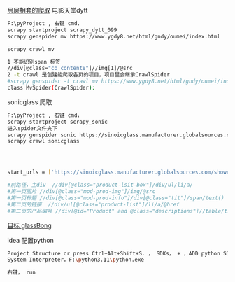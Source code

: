 



[层层相套的爬取](https://www.bilibili.com/video/BV1Db4y1m7Ho?p=99&vd_source=ca1d80d51233e3cf364a2104dcf1b743)	电影天堂dytt

```sh
F:\pyProject , 右键 cmd，
scrapy startproject scrapy_dytt_099
scrapy genspider mv https://www.ygdy8.net/html/gndy/oumei/index.html

scrapy crawl mv

1 不能识别span 标签
//div[@class="co_content8"]//img[1]/@src
2 -t crawl 是创建能爬取各页的项目，项目里会继承CrawlSpider 
#scrapy genspider -t crawl mv https://www.ygdy8.net/html/gndy/oumei/index.html
class MvSpider(CrawlSpider):
```





sonicglass 爬取

```sh
F:\pyProject , 右键 cmd，
scrapy startproject scrapy_sonic
进入spider文件夹下
scrapy genspider sonic https://sinoicglass.manufacturer.globalsources.com/showroom_6008854096487/glass-bong_115021-1.htm
scrapy crawl sonicglass




start_urls = ['https://sinoicglass.manufacturer.globalsources.com/showroom_6008854096487/glass-bong_115021-1.htm'] #烟枪

#前路径，主div  //div[@class="product-lsit-box"]/div/ul/li/a/
#第一页图片 //div[@class="mod-prod-img"]/img/@src
#第一页标题 //div[@class="mod-prod-info"]/div[@class="tit"]/span/text()
#第二页的链接  //div/ul[@class="product-list"]/li/a/@href
#第二页的产品编号 //div[@id="Product" and @class="descriptions"]//table/tbody/tr[1]/td[@class="ant-descriptions-item-content"]/text()

```















[目标 glassBong](https://sinoicglass.manufacturer.globalsources.com/showroom_6008854096487/glass-bong_115021-1.htm)	



idea 配置python

```sh
Project Structure or press Ctrl+Alt+Shift+S. ， SDKs， + ，ADD python SDK， 
System Interpreter，F:\python3.11\python.exe

右键， run 
```

